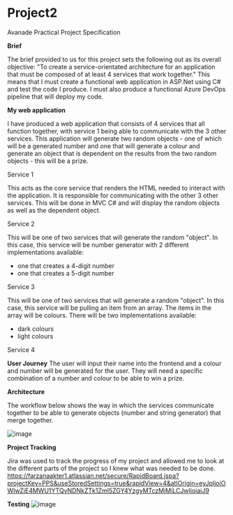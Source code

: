 # Project2

Avanade Practical Project Specification

**Brief**

The brief provided to us for this project sets the following out as its overall objective: "To create a service-orientated architecture for an application that must be composed of at least 4 services that work together."
This means that I must create a functional web application in ASP.Net using C# and test the code I produce. I must also produce a functional Azure DevOps pipeline that will deploy my code.


**My web application**

I have produced a web application that consists of 4 services that all function together, with service 1 being able to communicate with the 3 other services. This application will generate two random objects - one of which will be a generated number and one that will generate a colour and generate an object that is dependent on the results from the two random objects - this will be a prize. 

Service 1

This acts as the core service that renders the HTML needed to interact with the application. It is responsible for communicating with the other 3 other services. This will be done in MVC C# and will display the random objects as well as the dependent object.



Service 2

This will be one of two services that will generate the random "object". In this case, this service will be number generator with 2 different implementations available:

- one that creates a 4-digit number
- one that creates a 5-digit number


Service 3

This will be one of two services that will generate a random "object". In this case, this service will be pulling an item from an array. The items in the array will be colours.  There will be two implementations available:
- dark colours
- light colours

Service 4


**User Journey**
The user will input their name into the frontend and a colour and number will be generated for the user. They will need a specific combination of a number and colour to be able to win a prize.


**Architecture**

The workflow below shows the way in which the services communicate together to be able to generate objects (number and string generator) that merge together.

![image](https://user-images.githubusercontent.com/70802911/121028956-1f5fd100-c7a0-11eb-83bf-6bd265f2f4d9.png)

**Project Tracking**

Jira was used to track the progress of my project and allowed me to look at the different parts of the project so I knew what was needed to be done.
https://farzanaakter1.atlassian.net/secure/RapidBoard.jspa?projectKey=PPS&useStoredSettings=true&rapidView=4&atlOrigin=eyJpIjoiOWIwZjE4MWU1YTQyNDNkZTk1ZmI5ZGY4YzgyMTczMjMiLCJwIjoiaiJ9

**Testing**
![image](https://user-images.githubusercontent.com/70802911/122797425-5f9e7380-d2b7-11eb-84c2-9a07072d47d2.png)



